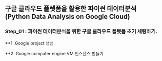 ## 구글 클라우드 플렛폼을 활용한 파이썬 데이터분석(Python Data Analysis on Google Cloud)

### Step_01 : 파이썬 데이터분석을 위한 구글 클라우드 플렛폼 초기 세팅하기.

**1. Google project 생성

**2. Google computer engine VM 인스턴스 만들기
